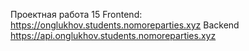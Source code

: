 Проектная работа 15
Frontend: https://onglukhov.students.nomoreparties.xyz
Backend https://api.onglukhov.students.nomoreparties.xyz
